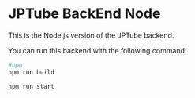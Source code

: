 # JPTube BackEnd Node
This is the Node.js version of the JPTube backend.

You can run this backend with the following command:

```sh
#npm
npm run build

npm run start